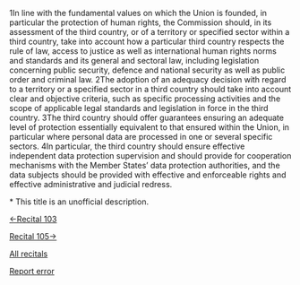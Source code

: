 
1In line with the fundamental values on which the Union is founded, in particular the protection of human rights, the Commission should, in its assessment of the third country, or of a territory or specified sector within a third country, take into account how a particular third country respects the rule of law, access to justice as well as international human rights norms and standards and its general and sectoral law, including legislation concerning public security, defence and national security as well as public order and criminal law. 2The adoption of an adequacy decision with regard to a territory or a specified sector in a third country should take into account clear and objective criteria, such as specific processing activities and the scope of applicable legal standards and legislation in force in the third country. 3The third country should offer guarantees ensuring an adequate level of protection essentially equivalent to that ensured within the Union, in particular where personal data are processed in one or several specific sectors. 4In particular, the third country should ensure effective independent data protection supervision and should provide for cooperation mechanisms with the Member States’ data protection authorities, and the data subjects should be provided with effective and enforceable rights and effective administrative and judicial redress.


\* This title is an unofficial description.




[←Recital 103](https://gdpr-info.eu/recitals/no-103/ "103 - Appropriate Level of Data Protection Based on an Adequacy Decision")


[Recital 105→](https://gdpr-info.eu/recitals/no-105/ "105 - Consideration of International Agreements for an Adequacy Decision")


[All recitals](https://gdpr-info.eu/recitals/)

[Report error](https://gdpr-info.eu/gf/?TB_iframe=true&height=306 "Your message")

